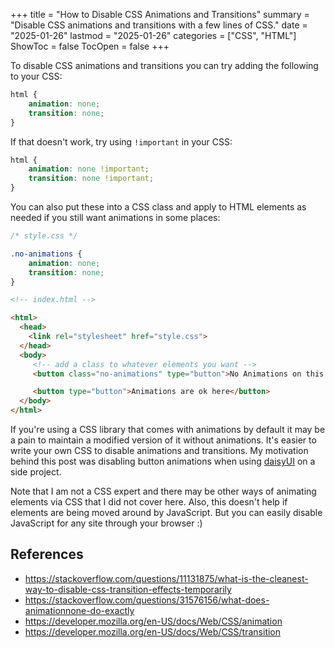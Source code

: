 +++
title = "How to Disable CSS Animations and Transitions"
summary = "Disable CSS animations and transitions with a few lines of CSS."
date = "2025-01-26"
lastmod = "2025-01-26"
categories = ["CSS", "HTML"]
ShowToc = false
TocOpen = false
+++

To disable CSS animations and transitions you can try adding the following to your CSS:

```css
html {
    animation: none;
    transition: none;
}
```

If that doesn't work, try using `!important` in your CSS:

```css
html {
    animation: none !important;
    transition: none !important;
}
```

You can also put these into a CSS class and apply to HTML elements as needed if you still want animations in some places:

```css
/* style.css */

.no-animations {
    animation: none;
    transition: none;
}
```

```html
<!-- index.html -->

<html>
  <head>
    <link rel="stylesheet" href="style.css">
  </head>
  <body>
     <!-- add a class to whatever elements you want -->
     <button class="no-animations" type="button">No Animations on this Button</button>

     <button type="button">Animations are ok here</button> 
  </body>
</html>
```

If you're using a CSS library that comes with animations by default it may be a pain to maintain a modified version of it without animations. It's easier to write your own CSS to disable animations and transitions. My motivation behind this post was disabling button animations when using [daisyUI](https://daisyui.com/) on a side project.

Note that I am not a CSS expert and there may be other ways of animating elements via CSS that I did not cover here. Also, this doesn't help if elements are being moved around by JavaScript. But you can easily disable JavaScript for any site through your browser :)

## References
- https://stackoverflow.com/questions/11131875/what-is-the-cleanest-way-to-disable-css-transition-effects-temporarily
- https://stackoverflow.com/questions/31576156/what-does-animationnone-do-exactly
- https://developer.mozilla.org/en-US/docs/Web/CSS/animation
- https://developer.mozilla.org/en-US/docs/Web/CSS/transition